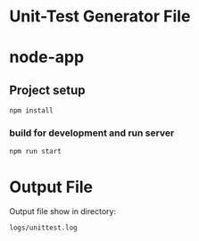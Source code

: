 # Unit-Test Generator File #


# node-app

## Project setup
```
npm install
```

### build for development and run server
```
npm run start
```


# Output File

Output file show in directory: 
```
logs/unittest.log
```
